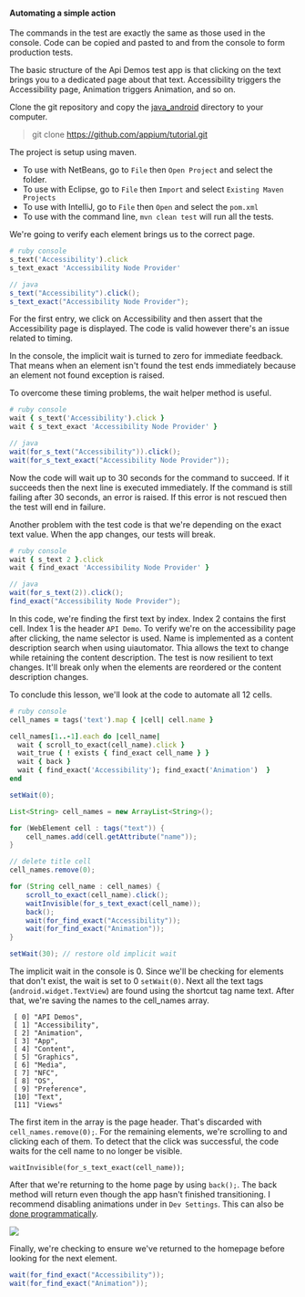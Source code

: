 #### Automating a simple action

The commands in the test are exactly the same as those used in the console.
Code can be copied and pasted to and from the console to form production tests.

The basic structure of the Api Demos test app is that clicking on the text
brings you to a dedicated page about that text. Accessibility triggers the
Accessibility page, Animation triggers Animation, and so on.

Clone the git repository and copy the [java_android](https://github.com/appium/tutorial/tree/master/modules/source/java_android)
directory to your computer.

> git clone https://github.com/appium/tutorial.git

The project is setup using maven.

- To use with NetBeans, go to `File` then `Open Project` and select the folder.
- To use with Eclipse, go to `File` then `Import` and select `Existing Maven Projects`
- To use with IntelliJ, go to `File` then `Open` and select the `pom.xml`
- To use with the command line, `mvn clean test` will run all the tests.

We're going to verify each element brings us to the correct page.

```ruby
# ruby console
s_text('Accessibility').click
s_text_exact 'Accessibility Node Provider'
```

```java
// java
s_text("Accessibility").click();
s_text_exact("Accessibility Node Provider");
```

For the first entry, we click on Accessibility and then assert that the
Accessibility page is displayed. The code is valid however there's an issue
related to timing.

In the console, the implicit wait is turned to zero for immediate feedback.
That means when an element isn't found the test ends immediately because an
element not found exception is raised.

To overcome these timing problems, the wait helper method is useful.

```ruby
# ruby console
wait { s_text('Accessibility').click }
wait { s_text_exact 'Accessibility Node Provider' }
```

```java
// java
wait(for_s_text("Accessibility")).click();
wait(for_s_text_exact("Accessibility Node Provider"));
```

Now the code will wait up to 30 seconds for the command to succeed. If it
succeeds then the next line is executed immediately. If the
command is still failing after 30 seconds, an error is raised. If this error
is not rescued then the test will end in failure.

Another problem with the test code is that we're depending on the exact text
value. When the app changes, our tests will break.

```ruby
# ruby console
wait { s_text 2 }.click
wait { find_exact 'Accessibility Node Provider' }
```

```java
// java
wait(for_s_text(2)).click();
find_exact("Accessibility Node Provider");
```

In this code, we're finding the first text by index. Index 2 contains the
first cell. Index 1 is the header `API Demo`. To verify we're on the
accessibility page after clicking, the name selector is used. Name is
implemented as a content description search when using uiautomator. Thia
allows the text to change while retaining the content description. The test
is now resilient to text changes. It'll break only when the elements are
reordered or the content description changes.

To conclude this lesson, we'll look at the code to automate all 12 cells.

```ruby
# ruby console
cell_names = tags('text').map { |cell| cell.name }

cell_names[1..-1].each do |cell_name|
  wait { scroll_to_exact(cell_name).click }
  wait_true { ! exists { find_exact cell_name } }
  wait { back }
  wait { find_exact('Accessibility'); find_exact('Animation')  }
end
```

```java
setWait(0);

List<String> cell_names = new ArrayList<String>();

for (WebElement cell : tags("text")) {
    cell_names.add(cell.getAttribute("name"));
}

// delete title cell
cell_names.remove(0);

for (String cell_name : cell_names) {
    scroll_to_exact(cell_name).click();
    waitInvisible(for_s_text_exact(cell_name));
    back();
    wait(for_find_exact("Accessibility"));
    wait(for_find_exact("Animation"));
}

setWait(30); // restore old implicit wait
```

The implicit wait in the console is 0. Since we'll be checking for elements
that don't exist, the wait is set to 0 `setWait(0)`.  Next all the text tags
(`android.widget.TextView`) are found using the shortcut tag name text. After
that, we're saving the names to the cell_names array.

```
 [ 0] "API Demos",
 [ 1] "Accessibility",
 [ 2] "Animation",
 [ 3] "App",
 [ 4] "Content",
 [ 5] "Graphics",
 [ 6] "Media",
 [ 7] "NFC",
 [ 8] "OS",
 [ 9] "Preference",
 [10] "Text",
 [11] "Views"
```

The first item in the array is the page header. That's discarded with
`cell_names.remove(0);`. For the remaining elements, we're scrolling to and
clicking each of them. To detect that the click was successful,
the code waits for the cell name to no longer be visible.

`waitInvisible(for_s_text_exact(cell_name));`

After that we're returning to the home page by using `back();`. The back method
will return even though the app hasn't finished transitioning. I recommend
disabling animations under in `Dev Settings`. This can also be [done programmatically](https://code.google.com/p/android-test-kit/wiki/DisablingAnimations).

![](animation_off.png)

Finally, we're checking to ensure we've returned to the homepage before
looking for the next element.

```java
wait(for_find_exact("Accessibility"));
wait(for_find_exact("Animation"));
```